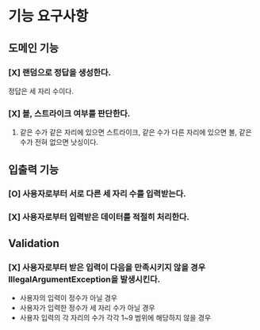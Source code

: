 # 기능 요구사항
## 도메인 기능
### [X] 랜덤으로 정답을 생성한다.
정답은 세 자리 수이다.
### [X] 볼, 스트라이크 여부를 판단한다.
1. 같은 수가 같은 자리에 있으면 스트라이크, 같은 수가 다른 자리에 있으면 볼, 같은 수가 전혀 없으면 낫싱이다.
## 입출력 기능
### [O] 사용자로부터 서로 다른 세 자리 수를 입력받는다.
### [X] 사용자로부터 입력받은 데이터를 적절히 처리한다.
## Validation
### [X] 사용자로부터 받은 입력이 다음을 만족시키지 않을 경우 IllegalArgumentException을 발생시킨다.
- 사용자의 입력이 정수가 아닐 경우
- 사용자가 입력한 정수가 세 자리 수가 아닐 경우
- 사용자 입력의 각 자리의 수가 각각 1~9 범위에 해당하지 않을 경우